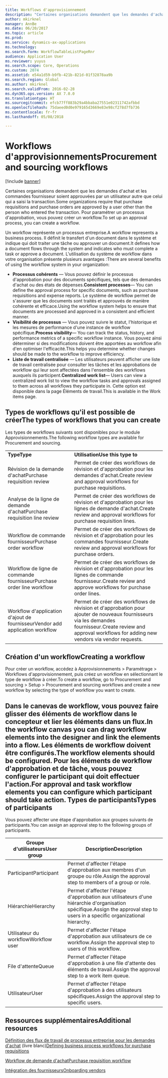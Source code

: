 ```yaml
---
title: Workflows d'approvisionnement
description: "Certaines organisations demandent que les demandes d'achat et les commandes fournisseur soient approuvées par un utilisateur autre que celui qui a saisi la transaction. Pour paramétrer un processus d'approbation, vous pouvez créer un workflow."
author: mkirknel
manager: AnnBe
ms.date: 06/20/2017
ms.topic: article
ms.prod: 
ms.service: dynamics-ax-applications
ms.technology: 
ms.search.form: WorkflowTableListPageRnr
audience: Application User
ms.reviewer: yuyus
ms.search.scope: Core, Operations
ms.custom: 2074
ms.assetid: e54a1d59-b9fb-421b-821d-01f32878aa9b
ms.search.region: Global
ms.author: mkirknel
ms.search.validFrom: 2016-02-28
ms.dyn365.ops.version: AX 7.0.0
ms.translationtype: HT
ms.sourcegitcommit: efcb77ff883b29a4bbaba27551e02311742afbbd
ms.openlocfilehash: 75daeed0d0e979165d3669e83e98cf278d7fb736
ms.contentlocale: fr-fr
ms.lasthandoff: 05/08/2018

---
```


# <a name="procurement-and-sourcing-workflows"></a><span data-ttu-id="312e9-104">Workflows d'approvisionnements</span><span class="sxs-lookup"><span data-stu-id="312e9-104">Procurement and sourcing workflows</span></span>

[!include [banner](../includes/banner.md)]

<span data-ttu-id="312e9-105">Certaines organisations demandent que les demandes d'achat et les commandes fournisseur soient approuvées par un utilisateur autre que celui qui a saisi la transaction.</span><span class="sxs-lookup"><span data-stu-id="312e9-105">Some organizations require that purchase requisitions and purchase orders are approved by a user other than the person who entered the transaction.</span></span> <span data-ttu-id="312e9-106">Pour paramétrer un processus d'approbation, vous pouvez créer un workflow.</span><span class="sxs-lookup"><span data-stu-id="312e9-106">To set up an approval process, you can create a workflow.</span></span>

<span data-ttu-id="312e9-107">Un workflow représente un processus entreprise.</span><span class="sxs-lookup"><span data-stu-id="312e9-107">A workflow represents a business process.</span></span> <span data-ttu-id="312e9-108">Il définit le transfert d'un document dans le système et indique qui doit traiter une tâche ou approuver un document.</span><span class="sxs-lookup"><span data-stu-id="312e9-108">It defines how a document flows through the system and indicates who must complete a task or approve a document.</span></span> <span data-ttu-id="312e9-109">L'utilisation du système de workflow dans votre organisation présente plusieurs avantages :</span><span class="sxs-lookup"><span data-stu-id="312e9-109">There are several benefits of using the workflow system in your organization:</span></span>
-   <span data-ttu-id="312e9-110">**Processus cohérents** — Vous pouvez définir le processus d'approbation pour des documents spécifiques, tels que des demandes d'achat ou des états de dépenses.</span><span class="sxs-lookup"><span data-stu-id="312e9-110">**Consistent processes**— You can define the approval process for specific documents, such as purchase requisitions and expense reports.</span></span> <span data-ttu-id="312e9-111">Le système de workflow permet de s'assurer que les documents sont traités et approuvés de manière cohérente et efficace.</span><span class="sxs-lookup"><span data-stu-id="312e9-111">Using the workflow system helps to ensure that documents are processed and approved in a consistent and efficient manner.</span></span>
-   <span data-ttu-id="312e9-112">**Visibilité de processus** — Vous pouvez suivre le statut, l'historique et les mesures de performance d'une instance de workflow spécifique.</span><span class="sxs-lookup"><span data-stu-id="312e9-112">**Process visibility**— You can track the status, history, and performance metrics of a specific workflow instance.</span></span> <span data-ttu-id="312e9-113">Vous pouvez ainsi déterminer si des modifications doivent être apportées au workflow afin d'en optimiser l'efficacité.</span><span class="sxs-lookup"><span data-stu-id="312e9-113">This helps you determine whether changes should be made to the workflow to improve efficiency.</span></span>
-   <span data-ttu-id="312e9-114">**Liste de travail centralisée** — Les utilisateurs peuvent afficher une liste de travail centralisée pour consulter les tâches et les approbations de workflow qui leur sont affectées dans l'ensemble des workflows auxquels ils participent.</span><span class="sxs-lookup"><span data-stu-id="312e9-114">**Centralized work list**— Users can view a centralized work list to view the workflow tasks and approvals assigned to them across all workflows they participate in.</span></span> <span data-ttu-id="312e9-115">Cette option est disponible dans la page Éléments de travail.</span><span class="sxs-lookup"><span data-stu-id="312e9-115">This is available in the Work items page.</span></span>

## <a name="the-types-of-workflows-that-you-can-create"></a><span data-ttu-id="312e9-116"> Types de workflows qu'il est possible de créer</span><span class="sxs-lookup"><span data-stu-id="312e9-116">The types of workflows that you can create</span></span>
<span data-ttu-id="312e9-117">Les types de workflows suivants sont disponibles pour le module Approvisionnements.</span><span class="sxs-lookup"><span data-stu-id="312e9-117">The following workflow types are available for Procurement and sourcing.</span></span>

|                                  |                                                               |
|----------------------------------|---------------------------------------------------------------|
| <span data-ttu-id="312e9-118">**Type**</span><span class="sxs-lookup"><span data-stu-id="312e9-118">**Type**</span></span>                         | <span data-ttu-id="312e9-119">**Utilisation**</span><span class="sxs-lookup"><span data-stu-id="312e9-119">**Use this type to**</span></span>                                          |
| <span data-ttu-id="312e9-120">Révision de la demande d'achat</span><span class="sxs-lookup"><span data-stu-id="312e9-120">Purchase requisition review</span></span>      | <span data-ttu-id="312e9-121">Permet de créer des workflows de révision et d'approbation pour les demandes d'achat.</span><span class="sxs-lookup"><span data-stu-id="312e9-121">Create review and approval workflows for purchase requisitions.</span></span>            |
| <span data-ttu-id="312e9-122">Analyse de la ligne de demande d'achat</span><span class="sxs-lookup"><span data-stu-id="312e9-122">Purchase requisition line review</span></span> | <span data-ttu-id="312e9-123">Permet de créer des workflows de révision et d'approbation pour les lignes de demande d'achat.</span><span class="sxs-lookup"><span data-stu-id="312e9-123">Create review and approval workflows for purchase requisition lines.</span></span>       |
| <span data-ttu-id="312e9-124">Workflow de commande fournisseur</span><span class="sxs-lookup"><span data-stu-id="312e9-124">Purchase order workflow</span></span>          | <span data-ttu-id="312e9-125">Permet de créer des workflows de révision et d'approbation pour les commandes fournisseur.</span><span class="sxs-lookup"><span data-stu-id="312e9-125">Create review and approval workflows for purchase orders.</span></span>     |
| <span data-ttu-id="312e9-126">Workflow de ligne de commande fournisseur</span><span class="sxs-lookup"><span data-stu-id="312e9-126">Purchase order line workflow</span></span>     | <span data-ttu-id="312e9-127">Permet de créer des workflows de révision et d'approbation pour les lignes de commande fournisseur.</span><span class="sxs-lookup"><span data-stu-id="312e9-127">Create review and approve workflows for purchase order lines.</span></span> |
| <span data-ttu-id="312e9-128">Workflow d'application d'ajout de fournisseur</span><span class="sxs-lookup"><span data-stu-id="312e9-128">Vendor add application workflow</span></span>  | <span data-ttu-id="312e9-129">Permet de créer des workflows de révision et d'approbation pour ajouter de nouveaux fournisseurs via les demandes fournisseur.</span><span class="sxs-lookup"><span data-stu-id="312e9-129">Create review and approval workflows for adding new vendors via vendor requests.</span></span> |

## <a name="creating-a-workflow"></a><span data-ttu-id="312e9-130">Création d'un workflow</span><span class="sxs-lookup"><span data-stu-id="312e9-130">Creating a workflow</span></span>
<span data-ttu-id="312e9-131">Pour créer un workflow, accédez à Approvisionnements &gt; Paramétrage &gt; Workflows d'approvisionnement, puis créez un workflow en sélectionnant le type de workflow à créer.</span><span class="sxs-lookup"><span data-stu-id="312e9-131">To create a workflow, go to Procurement and sourcing &gt; Setup &gt; Procurement and sourcing workflows and create a new workflow by selecting the type of workflow you want to create.</span></span>  

<span data-ttu-id="312e9-132">Dans le canevas de workflow, vous pouvez faire glisser des éléments de workflow dans le concepteur et lier les éléments dans un flux.</span><span class="sxs-lookup"><span data-stu-id="312e9-132">In the workflow canvas you can drag workflow elements into the designer and link the elements into a flow.</span></span> <span data-ttu-id="312e9-133">Les éléments de workflow doivent être configurés.</span><span class="sxs-lookup"><span data-stu-id="312e9-133">The workflow elements should be configured.</span></span> <span data-ttu-id="312e9-134">Pour les éléments de workflow d'approbation et de tâche, vous pouvez configurer le participant qui doit effectuer l'action.</span><span class="sxs-lookup"><span data-stu-id="312e9-134">For approval and task workflow elements you can configure which participant should take action.</span></span>
<span data-ttu-id="312e9-135">Types de participants</span><span class="sxs-lookup"><span data-stu-id="312e9-135">Types of participants</span></span>
----------------------

<span data-ttu-id="312e9-136">Vous pouvez affecter une étape d'approbation aux groupes suivants de participants.</span><span class="sxs-lookup"><span data-stu-id="312e9-136">You can assign an approval step to the following groups of participants.</span></span>

| <span data-ttu-id="312e9-137">Groupe d'utilisateurs</span><span class="sxs-lookup"><span data-stu-id="312e9-137">User group</span></span>    | <span data-ttu-id="312e9-138">Description</span><span class="sxs-lookup"><span data-stu-id="312e9-138">Description</span></span>                                                               |
|---------------|---------------------------------------------------------------------------|
| <span data-ttu-id="312e9-139">Participant</span><span class="sxs-lookup"><span data-stu-id="312e9-139">Participant</span></span>   | <span data-ttu-id="312e9-140">Permet d'affecter l'étape d'approbation aux membres d'un groupe ou rôle.</span><span class="sxs-lookup"><span data-stu-id="312e9-140">Assign the approval step to members of a group or role.</span></span>                   |
| <span data-ttu-id="312e9-141">Hiérarchie</span><span class="sxs-lookup"><span data-stu-id="312e9-141">Hierarchy</span></span>     | <span data-ttu-id="312e9-142">Permet d'affecter l'étape d'approbation aux utilisateurs d'une hiérarchie d'organisation spécifique.</span><span class="sxs-lookup"><span data-stu-id="312e9-142">Assign the approval step to users in a specific organizational hierarchy.</span></span> |
| <span data-ttu-id="312e9-143">Utilisateur du workflow</span><span class="sxs-lookup"><span data-stu-id="312e9-143">Workflow user</span></span> | <span data-ttu-id="312e9-144">Permet d'affecter l'étape d'approbation aux utilisateurs de ce workflow.</span><span class="sxs-lookup"><span data-stu-id="312e9-144">Assign the approval step to users of this workflow.</span></span>                       |
| <span data-ttu-id="312e9-145">File d'attente</span><span class="sxs-lookup"><span data-stu-id="312e9-145">Queue</span></span>         | <span data-ttu-id="312e9-146">Permet d'affecter l'étape d'approbation à une file d'attente des éléments de travail.</span><span class="sxs-lookup"><span data-stu-id="312e9-146">Assign the approval step to a work item queue.</span></span>                            |
| <span data-ttu-id="312e9-147">Utilisateur</span><span class="sxs-lookup"><span data-stu-id="312e9-147">User</span></span>          | <span data-ttu-id="312e9-148">Permet d'affecter l'étape d'approbation à des utilisateurs spécifiques.</span><span class="sxs-lookup"><span data-stu-id="312e9-148">Assign the approval step to specific users.</span></span>                               |



<a name="additional-resources"></a><span data-ttu-id="312e9-149">Ressources supplémentaires</span><span class="sxs-lookup"><span data-stu-id="312e9-149">Additional resources</span></span>
--------

<span data-ttu-id="312e9-150">[Définition des flux de travail de processus entreprise pour les demandes d'achat](https://mbs.microsoft.com/customersource/Global/AX/learning/documentation/white-papers/Defining_business_process_workflows_for_purchase_requisitions) (livre blanc)</span><span class="sxs-lookup"><span data-stu-id="312e9-150">[Defining business process workflows for purchase requisitions](https://mbs.microsoft.com/customersource/Global/AX/learning/documentation/white-papers/Defining_business_process_workflows_for_purchase_requisitions)</span></span>

[<span data-ttu-id="312e9-151">Workflow de demande d'achat</span><span class="sxs-lookup"><span data-stu-id="312e9-151">Purchase requisition workflow</span></span>](purchase-requisitions-workflow.md)

[<span data-ttu-id="312e9-152">Intégration des fournisseurs</span><span class="sxs-lookup"><span data-stu-id="312e9-152">Onboarding vendors</span></span>](vendor-onboarding.md)


